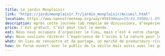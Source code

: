 ```yaml
---
title: Le jardin Monplaisir
link: "https://jardinmonplaisir.fr/jardin_monplaisir/Accueil.html"
location: https://www.openstreetmap.org/way/45933#map=19/43.59006/1.45933
description: Après cette journée lab remplie de discussions, d’expériences et de créations, rendez-vous le lendemain au Jardin Monplaisir pour une journée gratuite. Ce rassemblement placé sous le signe de la convivialité permettra de poursuivre les discussions de la veille dans un cadre agréable et reposant.
price: C’est gratuit. C’est pour tout le monde.
eat: Nous nous occupons d’organiser le lieu, mais c’est à votre charge
why: Nous voulions réitérer l’expérience de l’accès à la nature pour le samedi. Nous trouvions que 2 jours dans le même espace minéral ne permettait pas d’ouvrir les chakras.
what: Un lieu de rencontre et de partage, un marché de producteurs·rices le matin.
how: Un forum ouvert avec le public de la veille mais aussi avec les gens présents pour le marché mais aussi pour la journée. Un défi.
---
```


